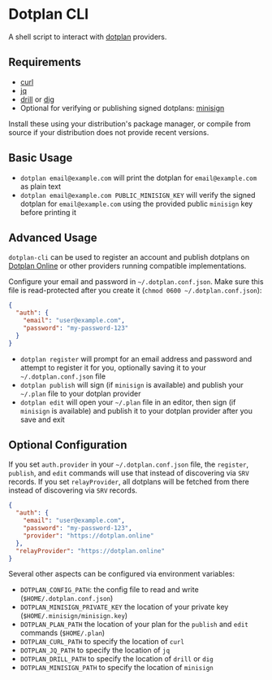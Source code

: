 # Dotplan CLI

A shell script to interact with [dotplan](https://github.com/rudism/dotplan-online) providers.

## Requirements

- [curl](https://curl.se/)
- [jq](https://stedolan.github.io/jq/)
- [drill](https://www.nlnetlabs.nl/projects/ldns/about/) or [dig](https://www.isc.org/bind/)
- Optional for verifying or publishing signed dotplans: [minisign](https://jedisct1.github.io/minisign/)

Install these using your distribution's package manager, or compile from source if your distribution does not provide recent versions.

## Basic Usage

- `dotplan email@example.com` will print the dotplan for `email@example.com` as plain text
- `dotplan email@example.com PUBLIC_MINISIGN_KEY` will verify the signed dotplan for `email@example.com` using the provided public `minisign` key before printing it

## Advanced Usage

`dotplan-cli` can be used to register an account and publish dotplans on [Dotplan Online](https://dotplan.online) or other providers running compatible implementations.

Configure your email and password in `~/.dotplan.conf.json`. Make sure this file is read-protected after you create it (`chmod 0600 ~/.dotplan.conf.json`):

```json
{
  "auth": {
    "email": "user@example.com",
    "password": "my-password-123"
  }
}
```

- `dotplan register` will prompt for an email address and password and attempt to register it for you, optionally saving it to your `~/.dotplan.conf.json` file
- `dotplan publish` will sign (if `minisign` is available) and publish your `~/.plan` file to your dotplan provider
- `dotplan edit` will open your `~/.plan` file in an editor, then sign (if `minisign` is available) and publish it to your dotplan provider after you save and exit

## Optional Configuration

If you set `auth.provider` in your `~/.dotplan.conf.json` file, the `register`, `publish`, and `edit` commands will use that instead of discovering via `SRV` records. If you set `relayProvider`, all dotplans will be fetched from there instead of discovering via `SRV` records.

```json
{
  "auth": {
    "email": "user@example.com",
    "password": "my-password-123",
    "provider": "https://dotplan.online"
  },
  "relayProvider": "https://dotplan.online"
}
```

Several other aspects can be configured via environment variables:

- `DOTPLAN_CONFIG_PATH`: the config file to read and write (`$HOME/.dotplan.conf.json`)
- `DOTPLAN_MINISIGN_PRIVATE_KEY` the location of your private key (`$HOME/.minisign/minisign.key`)
- `DOTPLAN_PLAN_PATH` the location of your plan for the `publish` and `edit` commands (`$HOME/.plan`)
- `DOTPLAN_CURL_PATH` to specify the location of `curl`
- `DOTPLAN_JQ_PATH` to specify the location of `jq`
- `DOTPLAN_DRILL_PATH` to specify the location of `drill` or `dig`
- `DOTPLAN_MINISIGN_PATH` to specify the location of `minisign`

